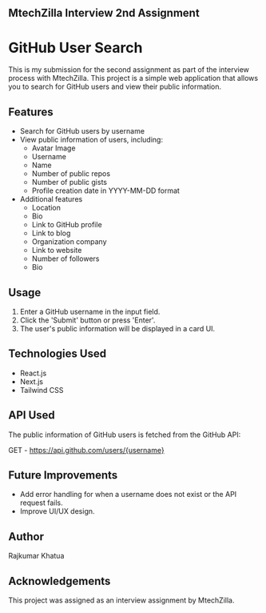 ## MtechZilla Interview 2nd Assignment

# GitHub User Search

This is my submission for the second assignment as part of the interview process with MtechZilla.
This project is a simple web application that allows you to search for GitHub users and view their public information.

## Features

- Search for GitHub users by username
- View public information of users, including:
  - Avatar Image
  - Username
  - Name
  - Number of public repos
  - Number of public gists
  - Profile creation date in YYYY-MM-DD format
- Additional features
  - Location
  - Bio
  - Link to GitHub profile
  - Link to blog
  - Organization company
  - Link to website
  - Number of followers
  - Bio

## Usage

1. Enter a GitHub username in the input field.
2. Click the 'Submit' button or press 'Enter'.
3. The user's public information will be displayed in a card UI.

## Technologies Used

- React.js
- Next.js
- Tailwind CSS

## API Used

The public information of GitHub users is fetched from the GitHub API:

GET - https://api.github.com/users/{username}

## Future Improvements

- Add error handling for when a username does not exist or the API request fails.
- Improve UI/UX design.

## Author

Rajkumar Khatua

## Acknowledgements

This project was assigned as an interview assignment by MtechZilla.
